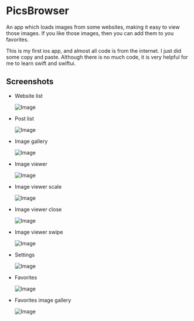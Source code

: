 # PicsBrowser

An app which loads images from some websites, making it easy to view those images. If you like those images, then you can add them to you favorites.

This is my first ios app, and almost all code is from the internet. I just did some copy and paste. Although there is no much code, it is very helpful for me to learn swift and swiftui.

## Screenshots

- Website list

  ![Image](Screenshots/s1.jpg)


- Post list

  ![Image](Screenshots/s2.jpg)

- Image gallery

  ![Image](Screenshots/s3.jpg)

- Image viewer

  ![Image](Screenshots/s4.jpg)

- Image viewer scale

  ![Image](Screenshots/s5.jpg)

- Image viewer close

  ![Image](Screenshots/s6.jpg)

- Image viewer swipe

  ![Image](Screenshots/s7.jpg)

- Settings

  ![Image](Screenshots/s8.jpg)

- Favorites

  ![Image](Screenshots/s9.jpg)

- Favorites image gallery

  ![Image](Screenshots/s10.jpg)
